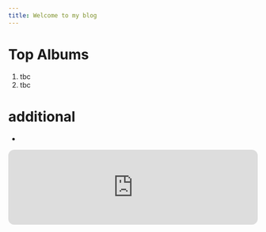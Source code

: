 ```yaml
---
title: Welcome to my blog
---
```


# Top Albums
1. tbc
2. tbc

# additional

- 


<iframe style="border-radius:12px" src="https://open.spotify.com/embed/playlist/6bElk7qv5OV65fE4uctZUl?utm_source=generator&theme=0" width="100%" height="152" frameBorder="0" allowfullscreen="" allow="autoplay; clipboard-write; encrypted-media; fullscreen; picture-in-picture" loading="lazy"></iframe>
